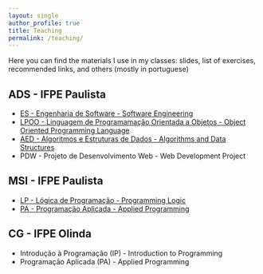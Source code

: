 ```yaml
---
layout: single
author_profile: true
title: Teaching
permalink: /teaching/
---
```


Here you can find the materials I use in my classes: slides, list of exercises, recommended links, and others (mostly in portuguese)

## ADS - IFPE Paulista

- [ES - Engenharia de Software - Software Engineering](https://brunocartaxo.com/teaching/ifpe/paulista/ads/software-engineering)
- [LPOO - Linguagem de Programamação Orientada a Objetos - Object Oriented Programming Language](https://brunocartaxo.com/teaching/ifpe/paulista/ads/lpoo)
- [AED - Algoritmos e Estruturas de Dados - Algorithms and Data Structures](https://brunocartaxo.com/teaching/ifpe/paulista/ads/algorithms-and-data-structures)
- PDW - Projeto de Desenvolvimento Web - Web Development Project

## MSI - IFPE Paulista

- [LP - Lógica de Programação - Programming Logic](https://brunocartaxo.com/teaching/ifpe/paulista/msi/programming-logic)
- [PA - Programação Aplicada - Applied Programming](https://brunocartaxo.com/teaching/ifpe/paulista/msi/applied-programming)

## CG - IFPE Olinda

- Introdução à Programação (IP) - Introduction to Programming
- Programação Aplicada (PA) - Applied Programming
